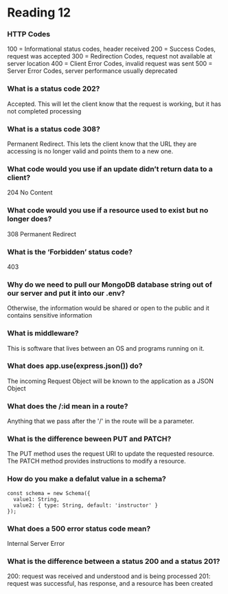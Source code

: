 # Reading 12 

### HTTP Codes

100 = Informational status codes, header received
200 = Success Codes, request was accepted
300 = Redirection Codes, request not available at server location
400 = Client Error Codes, invalid request was sent
500 = Server Error Codes, server performance usually deprecated 

### What is a status code 202?
Accepted. This will let the client know that the request is working, but it has not completed processing
### What is a status code 308?
Permanent Redirect. This lets the client know that the URL they are accessing is no longer valid and points them to a new one. 
### What code would you use if an update didn’t return data to a client?
204 No Content
### What code would you use if a resource used to exist but no longer does?
308 Permanent Redirect
### What is the ‘Forbidden’ status code?
403

### Why do we need to pull our MongoDB database string out of our server and put it into our .env?
Otherwise, the information would be shared or open to the public and it contains sensitive information
### What is middleware?
This is software that lives between an OS and programs running on it.
### What does app.use(express.json()) do?
The incoming Request Object will be known to the application as a JSON Object
### What does the /:id mean in a route?
Anything that we pass after the '/' in the route will be a parameter.
### What is the difference beween PUT and PATCH?
The PUT method uses the request URI to update the requested resource. The PATCH method provides instructions to modify a resource.
### How do you make a defalut value in a schema?
```
const schema = new Schema({
  value1: String,
  value2: { type: String, default: 'instructor' }
});
```
### What does a 500 error status code mean?
Internal Server Error
### What is the difference between a status 200 and a status 201?
200: request was received and understood and is being processed
201: request was successful, has response, and a resource has been created

